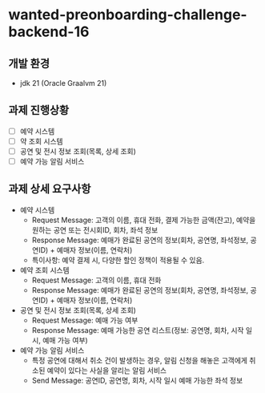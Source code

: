 # wanted-preonboarding-challenge-backend-16

## 개발 환경

- jdk 21 (Oracle Graalvm 21)

## 과제 진행상황

-[ ] 예약 시스템
-[ ] 약 조회 시스템
-[ ] 공연 및 전시 정보 조회(목록, 상세 조회)
-[ ] 예약 가능 알림 서비스

## 과제 상세 요구사항

- 예약 시스템
    - Request Message: 고객의 이름, 휴대 전화, 결제 가능한 금액(잔고), 예약을 원하는 공연 또는 전시회ID, 회차, 좌석 정보
    - Response Message: 예매가 완료된 공연의 정보(회차, 공연명, 좌석정보, 공연ID) + 예매자 정보(이름, 연락처)
    - 특이사항: 예약 결제 시, 다양한 할인 정책이 적용될 수 있음.
- 예약 조회 시스템
    - Request Message: 고객의 이름, 휴대 전화
    - Response Message: 예매가 완료된 공연의 정보(회차, 공연명, 좌석정보, 공연ID) + 예매자 정보(이름, 연락처)
- 공연 및 전시 정보 조회(목록, 상세 조회)
    - Request Message: 예매 가능 여부
    - Response Message: 예매 가능한 공연 리스트(정보: 공연명, 회차, 시작 일시, 예매 가능 여부)
- 예약 가능 알림 서비스
    - 특정 공연에 대해서 취소 건이 발생하는 경우, 알림 신청을 해놓은 고객에게 취소된 예약이 있다는 사실을 알리는 알림 서비스
    - Send Message: 공연ID, 공연명, 회차, 시작 일시 예매 가능한 좌석 정보 
